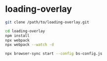 # loading-overlay

```bash
git clone /path/to/loading-overlay.git

cd loading-overlay
npm install
npx webpack
npx webpack --watch -d
```

```bash
npx browser-sync start --config bs-config.js
```